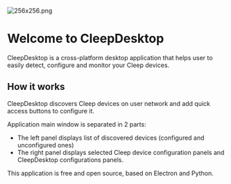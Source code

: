 ![256x256.png](https://github.com/tangb/CleepDesktop/blob/master/resources/256x256.png)

# Welcome to CleepDesktop

CleepDesktop is a cross-platform desktop application that helps user to easily detect, configure and monitor your Cleep devices.

## How it works
CleepDesktop discovers Cleep devices on user network and add quick access buttons to configure it.

Application main window is separated in 2 parts:

* The left panel displays list of discovered devices (configured and unconfigured ones)
* The right panel displays selected Cleep device configuration panels and CleepDesktop configurations panels.

This application is free and open source, based on Electron and Python.
